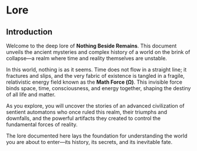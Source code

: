 # Lore

## Introduction

Welcome to the deep lore of **Nothing Beside Remains**. This document unveils the ancient mysteries and complex history of a world on the brink of collapse—a realm where time and reality themselves are unstable.

In this world, nothing is as it seems. Time does not flow in a straight line; it fractures and slips, and the very fabric of existence is tangled in a fragile, relativistic energy field known as the **Math Force (Ω)**. This invisible force binds space, time, consciousness, and energy together, shaping the destiny of all life and matter.

As you explore, you will uncover the stories of an advanced civilization of sentient automatons who once ruled this realm, their triumphs and downfalls, and the powerful artifacts they created to control the fundamental forces of reality.

The lore documented here lays the foundation for understanding the world you are about to enter—its history, its secrets, and its inevitable fate.
